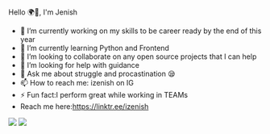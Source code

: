 Hello 🌍👐, I'm Jenish

- 🔭 I’m currently working on my skills to be career ready by the end of this year
- 🌱 I’m currently learning Python and Frontend
- 👯 I’m looking to collaborate on any open source projects that I can help
- 🤔 I’m looking for help with guidance
- 💬 Ask me about struggle and procastination 😪
- 📫 How to reach me: izenish on IG 
- ⚡ Fun fact:I perform great while working in TEAMs
- Reach me here:https://linktr.ee/izenish



<img src="https://github-readme-stats.vercel.app/api?username=izenish&&show_icons=true&title_color=ffffff&icon_color=bb2acf&text_color=daf7dc&bg_color=151515">
<img src="https://drive.google.com/file/d/1zvp2a2SoA3ZuoQX_3lOV58QnPr9iPBNB/view?usp=sharing">

